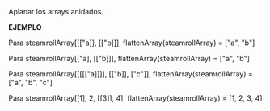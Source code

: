 Aplanar los arrays anidados.

**EJEMPLO**

Para steamrollArray[[["a]], [["b]]], flattenArray(steamrollArray) = ["a", "b"]

Para steamrollArray[["a], [["b]]], flattenArray(steamrollArray) = ["a", "b"]

Para steamrollArray[[[[["a]]]], [["b]], ["c"]], flattenArray(steamrollArray) = ["a", "b", "c"]

Para steamrollArray[[1], 2, [[3]], 4], flattenArray(steamrollArray) = [1, 2, 3, 4]
